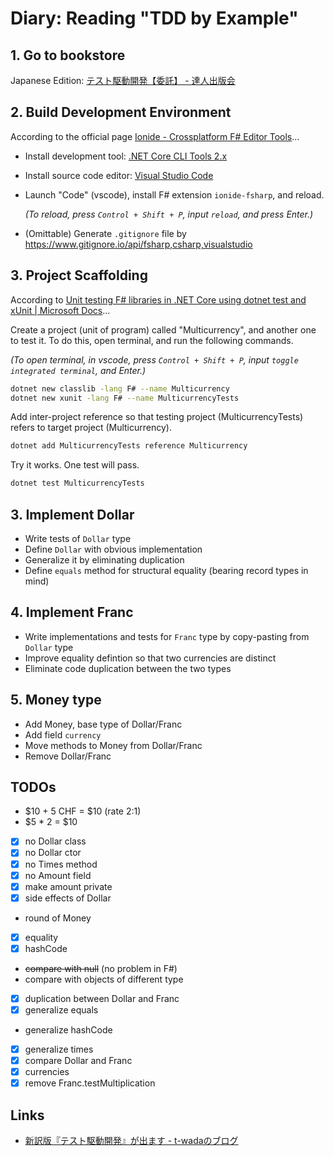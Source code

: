 # Diary: Reading "TDD by Example"

## 1. Go to bookstore

Japanese Edition: [テスト駆動開発【委託】 - 達人出版会](https://tatsu-zine.com/books/test-driven-development)

## 2. Build Development Environment

According to the official page [Ionide - Crossplatform F# Editor Tools](http://ionide.io/#getting-started)...

- Install development tool: [.NET Core CLI Tools 2.x](https://docs.microsoft.com/en-us/dotnet/core/tools/?tabs=netcore2x)
- Install source code editor: [Visual Studio Code](https://code.visualstudio.com/)
- Launch "Code" (vscode), install F# extension `ionide-fsharp`, and reload.

    *(To reload, press `Control + Shift + P`, input `reload`, and press Enter.)*

- (Omittable) Generate `.gitignore` file by <https://www.gitignore.io/api/fsharp,csharp,visualstudio>

## 3. Project Scaffolding

According to [Unit testing F# libraries in .NET Core using dotnet test and xUnit | Microsoft Docs](https://docs.microsoft.com/en-us/dotnet/core/testing/unit-testing-fsharp-with-dotnet-test)...

Create a project (unit of program) called "Multicurrency", and another one to test it. To do this, open terminal, and run the following commands.

*(To open terminal, in vscode, press `Control + Shift + P`, input `toggle integrated terminal`, and Enter.)*

```sh
dotnet new classlib -lang F# --name Multicurrency
dotnet new xunit -lang F# --name MulticurrencyTests
```

Add inter-project reference so that testing project (MulticurrencyTests) refers to target project (Multicurrency).

```sh
dotnet add MulticurrencyTests reference Multicurrency
```

Try it works. One test will pass.

```sh
dotnet test MulticurrencyTests
```

## 3. Implement Dollar

- Write tests of `Dollar` type
- Define `Dollar` with obvious implementation
- Generalize it by eliminating duplication
- Define `equals` method for structural equality (bearing record types in mind)

## 4. Implement Franc

- Write implementations and tests for `Franc` type by copy-pasting from `Dollar` type
- Improve equality defintion so that two currencies are distinct
- Eliminate code duplication between the two types

## 5. Money type

- Add Money, base type of Dollar/Franc
- Add field `currency`
- Move methods to Money from Dollar/Franc
- Remove Dollar/Franc

## TODOs

- $10 + 5 CHF = $10 (rate 2:1)
- $5 * 2 = $10
- [x] no Dollar class
- [x] no Dollar ctor
- [x] no Times method
- [x] no Amount field
- [x] make amount private
- [x] side effects of Dollar
- round of Money
- [x] equality
- [x] hashCode
- ~~compare with null~~ (no problem in F#)
- compare with objects of different type
- [x] duplication between Dollar and Franc
- [x] generalize equals
- generalize hashCode
- [x] generalize times
- [x] compare Dollar and Franc
- [x] currencies
- [x] remove Franc.testMultiplication

## Links

- [新訳版『テスト駆動開発』が出ます - t-wadaのブログ](http://t-wada.hatenablog.jp/entry/tddbook)
